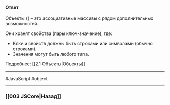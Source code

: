 #### Ответ

Объекты {} – это ассоциативные массивы с рядом дополнительных возможностей.

Они хранят свойства (пары ключ-значение), где:
-   Ключи свойств должны быть строками или символами (обычно строками).
-   Значения могут быть любого типа.

Подробнее: [[2.1 Объекты|Объекты]] 

___
#JavaScript #object 

___

### [[003 JSCore|Назад]]